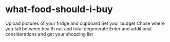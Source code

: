 # what-food-should-i-buy
Upload pictures of your fridge and cupboard
Set your budget
Chose where you fall between health nut and total degenerate
Enter and additional considerations and get your shopping list
